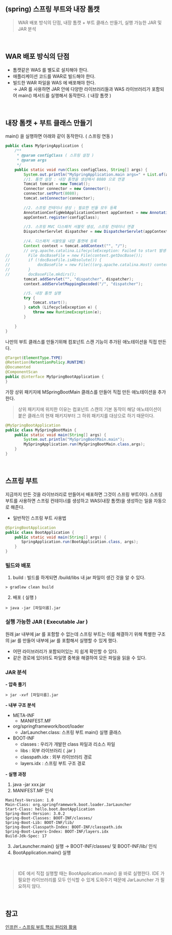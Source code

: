 ## (spring) 스프링 부트와 내장 톰캣
> WAR 배포 방식의 단점, 내장 톰캣 + 부트 클래스 만들기, 실행 가능한 JAR 및 JAR 분석

<br>

## WAR 배포 방식의 단점
- 톰캣같은 WAS 를 별도로 설치해야 한다.
- 애플리케이션 코드를 WAR로 빌드해야 한다.
- 빌드한 WAR 파일을 WAS 에 배포해야 한다.<br>
→ JAR 를 사용하면 JAR 안에 다양한 라이브러리들과 WAS 라이브러리가 포함되어 main() 메서드를 실행해서 동작한다. ( 내장 톰캣 )

<br>

## 내장 톰캣 + 부트 클래스 만들기
main() 을 실행하면 아래와 같이 동작한다. ( 스프링 연동 )
```java
public class MySpringApplication {  
    /**  
     * @param configClass ( 스프링 설정 )  
     * @param args  
     */  
    public static void run(Class configClass, String[] args) {  
        System.out.println("MySpringApplication.main args=" + List.of(args));  
        //1. 톰캣 설정 : 내장 톰캣을 생성해서 8080 으로 연결
        Tomcat tomcat = new Tomcat();  
        Connector connector = new Connector();  
        connector.setPort(8080);  
        tomcat.setConnector(connector);  
  
        //2. 스프링 컨테이너 생성 : 필요한 빈들 모두 등록
        AnnotationConfigWebApplicationContext appContext = new AnnotationConfigWebApplicationContext();  
        appContext.register(configClass);  
  
        //3. 스프링 MVC 디스패처 서블릿 생성, 스프링 컨테이너 연결  
        DispatcherServlet dispatcher = new DispatcherServlet(appContext);  
  
        //4. 디스패처 서블릿을 내장 톰캣에 등록
        Context context = tomcat.addContext("", "/");  
        // org.apache.catalina.LifecycleException: Failed to start 발생하여 추가  
//        File docBaseFile = new File(context.getDocBase());  
//        if (!docBaseFile.isAbsolute()) {  
//            docBaseFile = new File(((org.apache.catalina.Host) context.getParent()).getAppBaseFile(), docBaseFile.getPath());  
//        }  
//        docBaseFile.mkdirs();
        tomcat.addServlet("", "dispatcher", dispatcher);  
        context.addServletMappingDecoded("/", "dispatcher");  

		//5. 내장 톰캣 실행
        try {  
            tomcat.start();  
        } catch (LifecycleException e) {  
            throw new RuntimeException(e);  
        }  
  
    }  
}
```

나만의 부트 클래스를 만들기위해 컴포넌트 스캔 기능이 추가된 애노테이션을 직접 만든다.
```java
@Target(ElementType.TYPE)  
@Retention(RetentionPolicy.RUNTIME)  
@Documented  
@ComponentScan  
public @interface MySpringBootApplication {  
}
```

가장 상위 패키지에 MSpringBootMain 클래스를 만들어 직접 만든 애노테이션을 추가한다.
> 상위 패키지에 위치한 이유는 컴포넌트 스캔의 기본 동작이 해당 애노테이션이 붙은 클래스의 현재 패키지부터 그 하위 패키지를 대상으로 하기 때문이다. 
```java
@MySpringBootApplication  
public class MySpringBootMain {  
    public static void main(String[] args) {  
        System.out.println("MySpringBootMain.main");  
        MySpringApplication.run(MySpringBootMain.class,args);  
    }  
}
```

<br>

## 스프링 부트
지금까지 만든 것을 라이브러리로 만들어서 배포하면 그것이 스프링 부트이다. 스프링 부트를 사용하면 스프링 컨테이너를 생성하고 WAS(내장 톰캣)을 생성하는 일을 자동으로 해준다.
- 일반적인 스프링 부트 사용법
```java
@SpringBootApplication  
public class BootApplication {  
    public static void main(String[] args) {  
       SpringApplication.run(BootApplication.class, args);  
    }  
}
```

### 빌드와 배포
1. build : 빌드를 하게되면 /build/libs 내 jar 파일이 생긴 것을 알 수 있다. 
```shell
> gradlew clean build
```
2. 배포 ( 실행 )
```shell
> java -jar [파일이름].jar
```

### 실행 가능한 JAR ( Executable Jar )
원래 jar 내부에 jar 를 포함할 수 없는데 스프링 부트는 이를 해결하기 위해 특별한 구조의 jar 를 만들어 내부에 jar 를 포함해서 실행할 수 있게 했다.
-  어떤 라이브러리가 포함되어있는 지 쉽게 확인할 수 있다.
- 같은 경로에 있더라도 파일명 중복을 해결하여 모든 파일을 읽을 수 있다.

### JAR 분석
**- 압축 풀기**
```shell
> jar -xvf [파일이름].jar
```
**- 내부 구조 분석**
  - META-INF
    - MANIFEST.MF
  - org/springframework/boot/loader
    - JarLauncher.class: 스프링 부트 main() 실행 클래스
  - BOOT-INF
    - classes : 우리가 개발한 class 파일과 리소스 파일
    - libs : 외부 라이브러리 ( .jar )
    - classpath.idx : 외부 라이브러리 경로
    - layers.idx : 스프링 부트 구조 경로

**- 실행 과정** 
1. java -jar xxx.jar
2. MANIFEST.MF 인식<br>
```text
Manifest-Version: 1.0
Main-Class: org.springframework.boot.loader.JarLauncher
Start-Class: hello.boot.BootApplication
Spring-Boot-Version: 3.0.2
Spring-Boot-Classes: BOOT-INF/classes/
Spring-Boot-Lib: BOOT-INF/lib/
Spring-Boot-Classpath-Index: BOOT-INF/classpath.idx
Spring-Boot-Layers-Index: BOOT-INF/layers.idx
Build-Jdk-Spec: 17
```
3. JarLauncher.main() 실행 → BOOT-INF/classes/ 및 BOOT-INF/lib/ 인식<br>
4. BootApplication.main() 실행<br>
<br>

> IDE 에서 직접 실행할 때는 BootApplication.main() 을 바로 실행한다. IDE 가 필요한 라이브러리를 모두 인식할 수 있게 도와주기 때문에 JarLauncher 가 필요하지 않다.

<br>

## 참고
[인프런 - 스프링 부트 핵심 원리와 활용](https://inf.run/7VBBx) 
